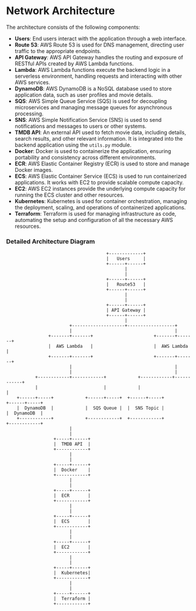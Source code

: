 # Network Architecture

The architecture consists of the following components:

- **Users**: End users interact with the application through a web interface.
- **Route 53**: AWS Route 53 is used for DNS management, directing user traffic to the appropriate endpoints.
- **API Gateway**: AWS API Gateway handles the routing and exposure of RESTful APIs created by AWS Lambda functions.
- **Lambda**: AWS Lambda functions execute the backend logic in a serverless environment, handling requests and interacting with other AWS services.
- **DynamoDB**: AWS DynamoDB is a NoSQL database used to store application data, such as user profiles and movie details.
- **SQS**: AWS Simple Queue Service (SQS) is used for decoupling microservices and managing message queues for asynchronous processing.
- **SNS**: AWS Simple Notification Service (SNS) is used to send notifications and messages to users or other systems.
- **TMDB API**: An external API used to fetch movie data, including details, search results, and other relevant information. It is integrated into the backend application using the `utils.py` module.
- **Docker**: Docker is used to containerize the application, ensuring portability and consistency across different environments.
- **ECR**: AWS Elastic Container Registry (ECR) is used to store and manage Docker images.
- **ECS**: AWS Elastic Container Service (ECS) is used to run containerized applications. It works with EC2 to provide scalable compute capacity.
- **EC2**: AWS EC2 instances provide the underlying compute capacity for running the ECS cluster and other resources.
- **Kubernetes**: Kubernetes is used for container orchestration, managing the deployment, scaling, and operations of containerized applications.
- **Terraform**: Terraform is used for managing infrastructure as code, automating the setup and configuration of all the necessary AWS resources.

### Detailed Architecture Diagram

```plaintext
                                      +-------------+
                                      |   Users     |
                                      +------+------+
                                             |
                                             |
                                      +------+------+
                                      |   Route53   |
                                      +------+------+
                                             |
                                             |
                                      +------+------+
                                      | API Gateway |
                                      +------+------+
                                             |
                        +--------------------+------------------+
                        |                                       |
                +-------+-------+                       +-------+-------+
                |  AWS Lambda   |                       |  AWS Lambda   |
                +-------+-------+                       +-------+-------+
                        |                                       |
                        |                                       |
           +------------+------------+            +------------+------------+
           |                         |            |                         |
    +------+-----+            +------+-----+  +------+-----+            +------+-----+
    |  DynamoDB  |            |  SQS Queue |  |  SNS Topic |            |  DynamoDB  |
    +------------+            +------------+  +------------+            +------------+
                        |
                        |
                  +-----+------+
                  |  TMDB API  |
                  +------------+
                        |
                        |
                  +-----+------+
                  |  Docker    |
                  +------------+
                        |
                        |
                  +-----+------+
                  |  ECR       |
                  +------------+
                        |
                        |
                  +-----+------+
                  |  ECS       |
                  +------------+
                        |
                        |
                  +-----+------+
                  |  EC2       |
                  +------------+
                        |
                        |
                  +-----+------+
                  |  Kubernetes|
                  +------------+
                        |
                        |
                  +-----+------+
                  |  Terraform |
                  +------------+
